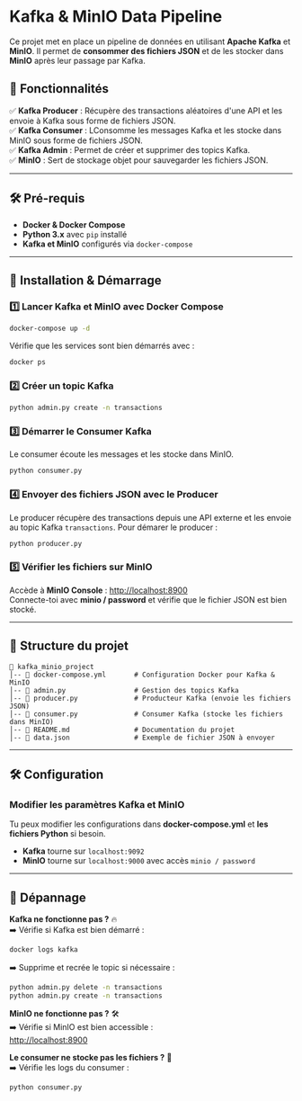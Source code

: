 # Kafka & MinIO Data Pipeline

Ce projet met en place un pipeline de données en utilisant **Apache Kafka** et **MinIO**. Il permet de **consommer des fichiers JSON** et de les stocker dans **MinIO** après leur passage par Kafka.

## 📌 Fonctionnalités

✅ **Kafka Producer** : Récupère des transactions aléatoires d'une API et les envoie à Kafka sous forme de fichiers JSON.\
✅ **Kafka Consumer** : LConsomme les messages Kafka et les stocke dans MinIO sous forme de fichiers JSON.\
✅ **Kafka Admin** : Permet de créer et supprimer des topics Kafka.\
✅ **MinIO** : Sert de stockage objet pour sauvegarder les fichiers JSON.

---

## 🛠️ Pré-requis

- **Docker & Docker Compose**
- **Python 3.x** avec `pip` installé
- **Kafka et MinIO** configurés via `docker-compose`

---

## 🚀 Installation & Démarrage

### 1️⃣ Lancer Kafka et MinIO avec Docker Compose

```sh
docker-compose up -d
```

Vérifie que les services sont bien démarrés avec :

```sh
docker ps
```

### 2️⃣ Créer un topic Kafka

```sh
python admin.py create -n transactions
```

### 3️⃣ Démarrer le Consumer Kafka

Le consumer écoute les messages et les stocke dans MinIO.

```sh
python consumer.py
```

### 4️⃣ Envoyer des fichiers JSON avec le Producer

Le producer récupère des transactions depuis une API externe et les envoie au topic Kafka `transactions`. Pour démarer le producer :

```sh
python producer.py
```

### 5️⃣ Vérifier les fichiers sur MinIO

Accède à **MinIO Console** : [http://localhost:8900](http://localhost:8900)\
Connecte-toi avec **minio / password** et vérifie que le fichier JSON est bien stocké.

---

## 📂 Structure du projet

```
📁 kafka_minio_project
│-- 📜 docker-compose.yml       # Configuration Docker pour Kafka & MinIO
│-- 📜 admin.py                 # Gestion des topics Kafka
│-- 📜 producer.py              # Producteur Kafka (envoie les fichiers JSON)
│-- 📜 consumer.py              # Consumer Kafka (stocke les fichiers dans MinIO)
│-- 📜 README.md                # Documentation du projet
│-- 📜 data.json                # Exemple de fichier JSON à envoyer
```

---

## 🛠️ Configuration

### Modifier les paramètres Kafka et MinIO

Tu peux modifier les configurations dans **docker-compose.yml** et **les fichiers Python** si besoin.

- **Kafka** tourne sur `localhost:9092`
- **MinIO** tourne sur `localhost:9000` avec accès `minio / password`

---

## 🐛 Dépannage

**Kafka ne fonctionne pas ?** 🔥\
➡️ Vérifie si Kafka est bien démarré :

```sh
docker logs kafka
```

➡️ Supprime et recrée le topic si nécessaire :

```sh
python admin.py delete -n transactions
python admin.py create -n transactions
```

**MinIO ne fonctionne pas ?** 🛠️\
➡️ Vérifie si MinIO est bien accessible :\
[http://localhost:8900](http://localhost:8900)

**Le consumer ne stocke pas les fichiers ?** 🤔\
➡️ Vérifie les logs du consumer :

```sh
python consumer.py
```
